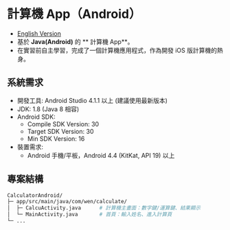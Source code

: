 # 計算機 App（Android）

- [English Version](README.md)
- 基於 **Java(Android)** 的 ** 計算機 App**。
- 在實習前自主學習，完成了一個計算機應用程式，作為開發 iOS 版計算機的熱身。


## 系統需求
- 開發工具: Android Studio 4.1.1 以上 (建議使用最新版本)
- JDK: 1.8 (Java 8 相容)
- Android SDK:
  - Compile SDK Version: 30
  - Target SDK Version: 30
  - Min SDK Version: 16
- 裝置需求:
  - Android 手機/平板，Android 4.4 (KitKat, API 19) 以上



## 專案結構
```bash
CalculatorAndroid/                  
├─ app/src/main/java/com/wen/calculate/
│  ├─ CalcuActivity.java      # 計算機主畫面：數字鍵/運算鍵、結果顯示 
│  └─ MainActivity.java       # 首頁：輸入姓名、進入計算頁
└─ ...                            
```
